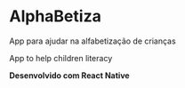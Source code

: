 # AlphaBetiza

App para ajudar na alfabetização de crianças

App to help children literacy

__Desenvolvido com React Native__

